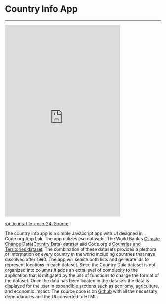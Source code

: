 # Country Info App
---

<iframe width="372" height="620" style="border: 0px;" src="https://studio.code.org/projects/applab/17EPNgI7n7t6CiC1uZCpNxlPvZ6UreKrZNclSa3WuUY/embed"></iframe>

[:octicons-file-code-24: Source](https://github.com/johnBrereton/Country-Info-App)

The country info app is a simple JavaScript app with UI designed in Code.org App Lab.  The app utilizes two datasets, The World Bank's [Climate Change Data(Country Data) dataset](https://github.com/johnBrereton/Country-Info-App/blob/main/Country%20Data.csv) and Code.org's [Countries and Territories dataset](https://github.com/johnBrereton/Country-Info-App/blob/main/Countries%20and%20Territories.csv).  The combination of these datasets provides a plethora of information on every country in the world including countries that have dissolved after 1990.  The app will search both lists and generate ids to represent locations in each dataset.  Since the Country Data dataset is not organized into columns it adds an extra level of complexity to the application that is mitigated by the use of functions to change the format of the dataset.  Once the data has been located in the datasets the data is displayed for the user in expandible sections such as economy, agriculture, and economic impact.  The source code is on [Github](https://github.com/johnBrereton/Country-Info-App) with all the necessary dependancies and the UI converted to HTML.